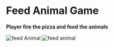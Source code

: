 # Feed Animal Game

**Player fire the pizza and feed the animals**

![feed Animal](https://github.com/Sslegendars/Unity-Simple-Game-Project/assets/135840601/2a8a993f-6179-4681-80eb-04fecb22c286)
![feed animal](https://github.com/Sslegendars/Unity-Simple-Game-Project/assets/135840601/23bc5596-7d87-400b-83e8-5ebb0c8d6501)
